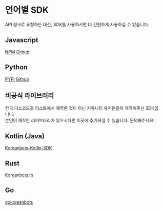 # 언어별 SDK

<message type="info">API 링크로 요청하는 대신, SDK를 사용하시면 더 간편하게 사용하실 수 있습니다.</message>

## Javascript

[NPM](https://npmjs.org/koreanbots) [Github](https://github.com/koreanbots/js-sdk)

## Python

[PYPI](https://pypi.org/project/koreanbots/) [Github](https://github.com/koreanbots/py-sdk)

## 비공식 라이브러리

<message type="info">
  한국 디스코드봇 리스트에서 제작한 것이 아닌 커뮤니티 유저분들이 제작해주신 SDK입니다.<br/>
  본인이 제작한 라이브러리가 있으시다면 이곳에 추가하실 수 있습니다. 문의해주세요!
</message>

## Kotlin (Java)

[Koreanbots-Kotlin-SDK](https://github.com/JellyBrick/Koreanbots-Kotlin-SDK)

## Rust

[Koreanbots.rs](https://github.com/AkiaCode/Koreanbots.rs)

## Go

[gokoreanbots](https://github.com/gokoreanbots/gokoreanbots)

